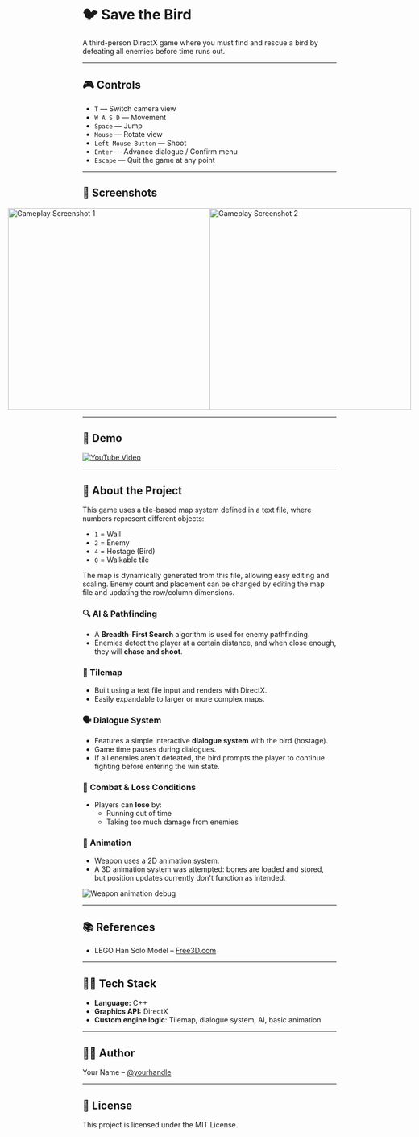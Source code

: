 
# 🐦 Save the Bird

A third-person DirectX game where you must find and rescue a bird by defeating all enemies before time runs out.

---

## 🎮 Controls

- `T` — Switch camera view  
- `W A S D` — Movement  
- `Space` — Jump  
- `Mouse` — Rotate view  
- `Left Mouse Button` — Shoot  
- `Enter` — Advance dialogue / Confirm menu  
- `Escape` — Quit the game at any point  

---

## 📸 Screenshots

<div style="display: flex; justify-content: center;"> 
  <img src="https://github.com/UWEGames-GiC2/directx-game-MonikaBuk/assets/115149820/c6037f37-e493-4a1d-9927-e2afbf89265e" width="400" alt="Gameplay Screenshot 1"> 
  <img src="https://github.com/UWEGames-GiC2/directx-game-MonikaBuk/assets/115149820/f6d094a6-e445-4069-b105-e0ca9a0b9b6f" width="400" alt="Gameplay Screenshot 2"> 
</div>

---

## 🎥 Demo

[![YouTube Video](https://github.com/UWEGames-GiC2/directx-game-MonikaBuk/assets/115149820/8f2e723a-de4a-4ac5-9b4e-b353d604afb1)](https://youtu.be/njV2Zi2jEMM)

---

## 🧠 About the Project

This game uses a tile-based map system defined in a text file, where numbers represent different objects:
- `1` = Wall  
- `2` = Enemy  
- `4` = Hostage (Bird)  
- `0` = Walkable tile  

The map is dynamically generated from this file, allowing easy editing and scaling. Enemy count and placement can be changed by editing the map file and updating the row/column dimensions.

### 🔍 AI & Pathfinding
- A **Breadth-First Search** algorithm is used for enemy pathfinding.
- Enemies detect the player at a certain distance, and when close enough, they will **chase and shoot**.

### 🧱 Tilemap
- Built using a text file input and renders with DirectX.
- Easily expandable to larger or more complex maps.

### 🗣️ Dialogue System
- Features a simple interactive **dialogue system** with the bird (hostage).
- Game time pauses during dialogues.
- If all enemies aren't defeated, the bird prompts the player to continue fighting before entering the win state.

### 🧨 Combat & Loss Conditions
- Players can **lose** by:
  - Running out of time
  - Taking too much damage from enemies

### 🧊 Animation
- Weapon uses a 2D animation system.
- A 3D animation system was attempted: bones are loaded and stored, but position updates currently don't function as intended.

![Weapon animation debug](https://github.com/UWEGames-GiC2/directx-game-MonikaBuk/assets/115149820/656f1108-73f8-489d-8e6f-529cf736533c)

---

## 📚 References

- LEGO Han Solo Model – [Free3D.com](https://free3d.com/3d-model/lego-han-solo-37069.html)

---

## 🧑‍💻 Tech Stack

- **Language:** C++  
- **Graphics API:** DirectX  
- **Custom engine logic**: Tilemap, dialogue system, AI, basic animation

---

## 🙋‍♀️ Author

Your Name – [@yourhandle](https://github.com/yourhandle)

---

## 📄 License

This project is licensed under the MIT License.


‌
